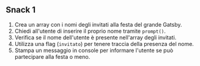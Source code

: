 ## Snack 1
1. Crea un array con i nomi degli invitati alla festa del grande Gatsby.
2. Chiedi all'utente di inserire il proprio nome tramite `prompt()`.
3. Verifica se il nome dell'utente è presente nell'array degli invitati.
4. Utilizza una flag (`invitato`) per tenere traccia della presenza del nome.
5. Stampa un messaggio in console per informare l'utente se può partecipare alla festa o meno.